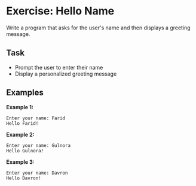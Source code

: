 # Exercise: Hello Name

Write a program that asks for the user's name and then displays a greeting message.

## Task
- Prompt the user to enter their name
- Display a personalized greeting message

## Examples
**Example 1:**
```
Enter your name: Farid
Hello Farid!
```

**Example 2:**
```
Enter your name: Gulnora
Hello Gulnora!
```

**Example 3:**
```
Enter your name: Davron
Hello Davron!
```

